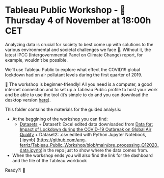 # Tableau Public Workshop - 📍 Thursday 4 of November at 18:00h CET

Analyzing data is crucial for society to best come up with solutions to the various environmental and societal challenges we face 🎯. Without it, the latest IPCC (Intergovernmental Panel on Climate Change) report, for example, wouldn’t be possible.

We’ll use Tableau Public to explore what effect the COVID19 global lockdown had on air pollutant levels during the first quarter of 2019.

📌 The workshop is beginner-friendly! All you need is a computer, a good internet connection and to set up a Tableau Public profile to host your work and be able to use the tool (it’s simple to do and you can download the desktop version [here](https://public.tableau.com/s/)).

This folder contains the materials for the guided analysis:
- At the beggining of the workshop you can find: 
    + [Datasets](https://github.com/ang-ferriz/Tableau_Public_Workshop/tree/main/Tableau_Public_Workshop/Datasets)
            + Dataset1: Excel edited data downloaded from [Data for: Impact of Lockdown during the COVID-19 Outbreak on Global Air Quality](https://data.mendeley.com/datasets/wwjnw24xvk/1)
            + Dataset2: .csv edited with Python Jupyter Notebook, [.ipynb] (https://github.com/ang-ferriz/Tableau_Public_Workshop/blob/main/pre_processing_Q12020_data.ipynb)in the repo just to show where the data comes from.
- When the workshop ends you will also find the link for the dashboard and the file of the Tableau workbook

Ready?! 🙌

